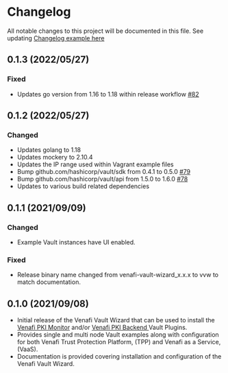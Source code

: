 # Changelog
All notable changes to this project will be documented in this file.
See updating [Changelog example here](https://keepachangelog.com/en/1.0.0/)

## 0.1.3 (2022/05/27)

### Fixed

* Updates go version from 1.16 to 1.18 within release workflow [#82](https://github.com/opencredo/venafi-vault-wizard/pull/82)

## 0.1.2 (2022/05/27)

### Changed
* Updates golang to 1.18
* Updates mockery to 2.10.4
* Updates the IP range used within Vagrant example files
* Bump github.com/hashicorp/vault/sdk from 0.4.1 to 0.5.0 [#79](https://github.com/opencredo/venafi-vault-wizard/pull/79)
* Bump github.com/hashicorp/vault/api from 1.5.0 to 1.6.0 [#78](https://github.com/opencredo/venafi-vault-wizard/pull/78)
* Updates to various build related dependencies

## 0.1.1 (2021/09/09)

### Changed
* Example Vault instances have UI enabled.

### Fixed
* Release binary name changed from venafi-vault-wizard_x.x.x to vvw to match documentation.

## 0.1.0 (2021/09/08)

* Initial release of the Venafi Vault Wizard that can be used to 
  install the [Venafi PKI Monitor](https://github.com/Venafi/vault-pki-monitor-venafi) 
  and/or [Venafi PKI Backend ](https://github.com/Venafi/vault-pki-backend-venafi) Vault Plugins.
* Provides single and multi node Vault examples along with configuration for 
  both Venafi Trust Protection Platform, (TPP) and Venafi as a Service, (VaaS).
* Documentation is provided covering installation and configuration of the Venafi Vault Wizard.